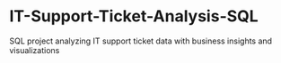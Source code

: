 # IT-Support-Ticket-Analysis-SQL
SQL project analyzing IT support ticket data with business insights and visualizations
